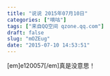 ```yaml
---
title: "说说 2015年07月10日"
categories: ["嘀咕"]
tags: ["来自QQ空间 qzone.qq.com"]
draft: false
slug: "mOZEug"
date: "2015-07-10 14:53:51"
---
```


[em]e120057[/em]真是没意思！
